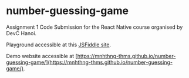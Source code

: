 # number-guessing-game

Assignment 1 Code Submission for the React Native course organised by DevC Hanoi.

Playground accessible at this [JSFiddle site](https://jsfiddle.net/mnhthng_thms_19/x103z2gv/). 

Demo website accessible at [https://mnhthng-thms.github.io/number-guessing-game/](https://mnhthng-thms.github.io/number-guessing-game/).
